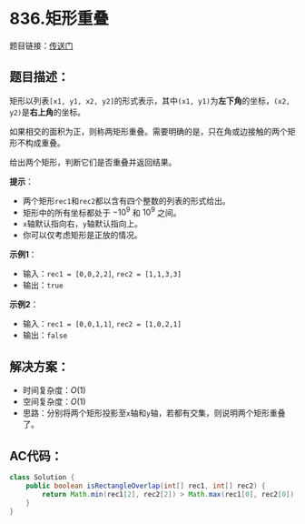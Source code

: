 # 836.矩形重叠
题目链接：[传送门](https://leetcode-cn.com/problems/rectangle-overlap/)

## 题目描述：
矩形以列表`[x1, y1, x2, y2]`的形式表示，其中`(x1, y1)`为**左下角**的坐标，`(x2, y2)`是**右上角**的坐标。

如果相交的面积为正，则称两矩形重叠。需要明确的是，只在角或边接触的两个矩形不构成重叠。

给出两个矩形，判断它们是否重叠并返回结果。

**提示**：

- 两个矩形`rec1`和`rec2`都以含有四个整数的列表的形式给出。
- 矩形中的所有坐标都处于 $-10^9$ 和 $10^9$ 之间。
- `x`轴默认指向右，`y`轴默认指向上。
- 你可以仅考虑矩形是正放的情况。

**示例1**：
- 输入：`rec1 = [0,0,2,2]`, `rec2 = [1,1,3,3]`
- 输出：`true`

**示例2**：
- 输入：`rec1 = [0,0,1,1]`, `rec2 = [1,0,2,1]`
- 输出：`false`

## 解决方案：
- 时间复杂度：$O(1)$
- 空间复杂度：$O(1)$
- 思路：分别将两个矩形投影至`x`轴和`y`轴，若都有交集，则说明两个矩形重叠了。

## AC代码：
```java
class Solution {
    public boolean isRectangleOverlap(int[] rec1, int[] rec2) {
        return Math.min(rec1[2], rec2[2]) > Math.max(rec1[0], rec2[0]) && Math.min(rec1[3], rec2[3]) > Math.max(rec1[1], rec2[1]);
    }
}
```